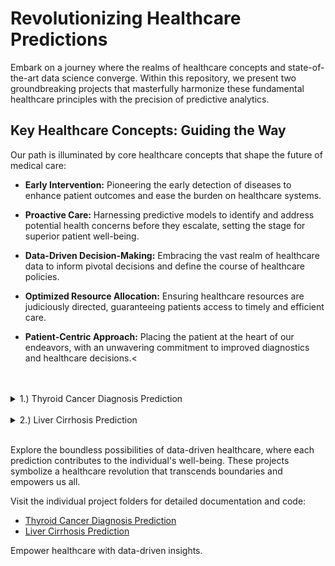 # Revolutionizing Healthcare Predictions

Embark on a journey where the realms of healthcare concepts and state-of-the-art data science converge. Within this repository, we present two groundbreaking projects that masterfully harmonize these fundamental healthcare principles with the precision of predictive analytics.

## **Key Healthcare Concepts: Guiding the Way**

Our path is illuminated by core healthcare concepts that shape the future of medical care:

- **Early Intervention:** Pioneering the early detection of diseases to enhance patient outcomes and ease the burden on healthcare systems.

- **Proactive Care:** Harnessing predictive models to identify and address potential health concerns before they escalate, setting the stage for superior patient well-being.

- **Data-Driven Decision-Making:** Embracing the vast realm of healthcare data to inform pivotal decisions and define the course of healthcare policies.

- **Optimized Resource Allocation:** Ensuring healthcare resources are judiciously directed, guaranteeing patients access to timely and efficient care.

- **Patient-Centric Approach:** Placing the patient at the heart of our endeavors, with an unwavering commitment to improved diagnostics and healthcare decisions.<
<br><br><br>
<details>
<summary>1.) Thyroid Cancer Diagnosis Prediction</summary>

Our first project embarks on a mission to redefine disease diagnosis, focusing its gaze intently on thyroid cancer. Early detection forms the bedrock of effective healthcare, and this project is a testament to the power of predictive modeling. It identifies thyroid cancer cases at their earliest stages, enhancing the prospects of proactive healthcare interventions. Advanced performance metrics and a roadmap for future enhancements light our way forward.

</details><br>

<details>
<summary>2.) Liver Cirrhosis Prediction</summary>*

The second project adopts a comprehensive approach to predict liver cirrhosis. As we traverse the three distinct phases of data preprocessing, exploratory data analysis, and model development, the profound impact of data quality and analysis on healthcare decisions becomes evident. These projects underscore the significance of precise predictions, steering the course of medical interventions and resource allocation towards the zenith of effectiveness.

</details><br>

Explore the boundless possibilities of data-driven healthcare, where each prediction contributes to the individual's well-being. These projects symbolize a healthcare revolution that transcends boundaries and empowers us all.


Visit the individual project folders for detailed documentation and code:

- [Thyroid Cancer Diagnosis Prediction](./Thyroid%20Cancer)
- [Liver Cirrhosis Prediction](./Liver%20Cirrhosis%20Prediction)

Empower healthcare with data-driven insights.
